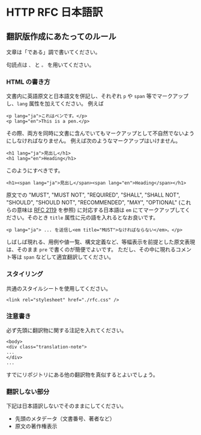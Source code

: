 HTTP RFC 日本語訳
=================

## 翻訳版作成にあたってのルール


文章は「である」調で書いてください。

句読点は `、` と `。` を用いてください。

### HTML の書き方

文書内に英語原文と日本語文を併記し、それぞれ `p` や `span` 等でマークアップし、`lang` 属性を加えてください。
例えば

    <p lang="ja">これはペンです。</p>
    <p lang="en">This is a pen.</p>

その際、両方を同時に文書に含んでいてもマークアップとして不自然でないようにしなければなりません。
例えば次のようなマークアップはいけません。

    <h1 lang="ja">見出し</h1>
    <h1 lang="en">Heading</h1>

このようにすべきです。

    <h1><span lang="ja">見出し</span><span lang="en">Heading</span></h1>

原文での "MUST", "MUST NOT", "REQUIRED", "SHALL", "SHALL NOT", "SHOULD", "SHOULD NOT", "RECOMMENDED", "MAY", "OPTIONAL" (これらの意味は [RFC 2119](http://tools.ietf.org/html/rfc2119) を参照) に対応する日本語は `em` にてマークアップしてください。そのとき `title` 属性に元の語を入れるとなお良いです。

    <p lang="ja"> ... を送信し<em title="MUST">なければならない</em>。</p>

しばしば現れる、用例や値一覧、構文定義など、等幅表示を前提とした原文表現は、そのまま `pre` で書くのが簡便でよいです。
ただし、その中に現れるコメント等は `span` などして適宜翻訳してください。


### スタイリング

共通のスタイルシートを使用してください。

    <link rel="stylesheet" href="./rfc.css" />

### 注意書き

必ず先頭に翻訳物に関する注記を入れてください。

    <body>
    <div class="translation-note">
    ...
    </div>
    ...

すでにリポジトリにある他の翻訳物を真似するとよいでしょう。

### 翻訳しない部分

下記は日本語訳しないでそのままにしてください。

* 先頭のメタデータ（文書番号、著者など）
* 原文の著作権表示


